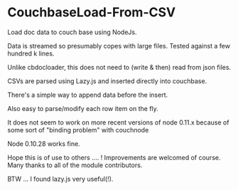 CouchbaseLoad-From-CSV
======================

Load doc data to couch base using NodeJs.  

Data is streamed so presumably copes with large files. Tested against a few hundred k lines.

Unlike cbdocloader, this does not need to (write & then) read from json files. 


CSVs are parsed using Lazy.js and inserted directly into couchbase. 

There's a simple way to append data before the insert. 

Also easy to parse/modify each row item on the fly.

It does not seem to work on more recent versions of node 0.11.x because of some sort of "binding problem" with couchnode

Node 0.10.28 works fine.



Hope this is of use to others .... !  Improvements are welcomed of course.  Many thanks to all of the module contributors.

BTW ... I found lazy.js   very useful(!).
